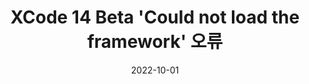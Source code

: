 ---
title: XCode 14 Beta 'Could not load the framework' 오류
categories: MacOS
date: 2022-10-01
tags:
- XCode
- Beta
- Bug
draft: true
---